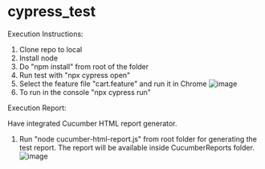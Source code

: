 # cypress_test

Execution Instructions:

1. Clone repo to local
2. Install node
3. Do "npm install" from root of the folder
4. Run test with "npx cypress open"
5. Select the feature file "cart.feature" and run it in Chrome
![image](https://github.com/harinis92/cypress_test/assets/126422850/02b3746e-c692-4c37-a239-38a01c9c975b)
6. To run in the console "npx cypress run"

Execution Report:

Have integrated Cucumber HTML report generator.
1. Run "node cucumber-html-report.js" from root folder for generating the test report.
The report will be available inside CucumberReports folder.
![image](https://github.com/harinis92/cypress_test/assets/126422850/a701a43b-9f33-4b1b-a7b7-73818f0d24f9)
